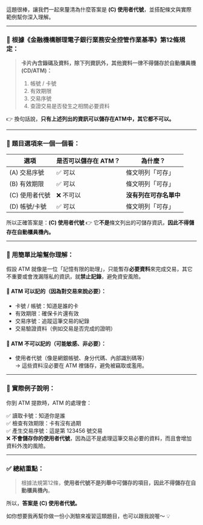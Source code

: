 這題很棒，讓我們一起來釐清為什麼答案是 **(C) 使用者代號**，並搭配條文與實際範例幫你深入理解。

---

### 📘 根據《金融機構辦理電子銀行業務安全控管作業基準》第12條規定：

> **卡片內含錄碼及資料，除下列資訊外，其他資料一律不得儲存於自動櫃員機(CD/ATM)：**
>
> 1. 帳號 / 卡號  
> 2. 有效期限  
> 3. 交易序號  
> 4. 查證交易是否發生之相關必要資料

👉 換句話說，**只有上述列出的資訊可以儲存在ATM中，其它都不可以。**

---

### 🧐 題目選項來一個一個看：

| 選項 | 是否可以儲存在 ATM？ | 為什麼？ |
|------|-----------------------|----------|
| (A) 交易序號 | ✅ 可以 | 條文明列「可存」 |
| (B) 有效期限 | ✅ 可以 | 條文明列「可存」 |
| (C) 使用者代號 | ❌ 不可以 | **沒有列在可存名單中** |
| (D) 帳號/卡號 | ✅ 可以 | 條文明列「可存」 |

所以正確答案是：**(C) 使用者代號** 👉 它**不是**條文列出的可儲存資訊，**因此不得儲存在自動櫃員機內。**

---

### 🧠 用簡單比喻幫你理解：

假設 ATM 就像是一位「記憶有限的助理」，只能暫存**必要資料**來完成交易，其它不重要或會洩漏隱私的資訊，就**禁止記錄**，避免資安風險。

#### 🏧 ATM 可以記的（因為對交易來說必要）：
- 卡號 / 帳號：知道是誰的卡  
- 有效期限：確保卡片還有效  
- 交易序號：追蹤這筆交易的紀錄  
- 交易驗證資料（例如交易是否完成的證明）

#### 🛑 ATM 不可以記的（可能敏感、非必要）：
- 使用者代號（像是網銀帳號、身分代碼、內部識別碼等）  
  → 這些資料沒必要在 ATM 裡儲存，避免被竊取或濫用。

---

### 📌 實際例子說明：

你到 ATM 提款時，ATM 的處理會：

✅ 讀取卡號：知道你是誰  
✅ 檢查有效期限：卡有沒有過期  
✅ 產生交易序號：這是第 123456 號交易  
❌ **不會儲存你的使用者代號**，因為這不是處理這筆交易必要的資料，而且會增加資料外洩的風險。

---

### ✅ 總結重點：

> 根據法規第12條，**使用者代號不是列舉中可儲存的項目，因此不得儲存在自動櫃員機內**。  

所以，**答案是 (C) 使用者代號。**

如你想要我再幫你做一份小測驗來複習這類題目，也可以跟我說喔～ 💡